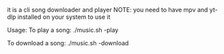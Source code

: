 it is a cli song downloader and player
NOTE:
you need to have mpv and yt-dlp installed on your system to use it


Usage:
    To play a song:
        ./music.sh -play
        
   To download a song:
       ./music.sh -download
